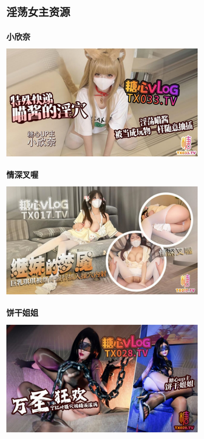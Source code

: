 # 淫荡女主资源

## 小欣奈

![](./淫荡女主资源/7106e68feca78f9a5faecff3de1f103a.jpg)



## 情深叉喔

![](./淫荡女主资源/efb424c63f0dbb346032e1a0bce8fcd0.jpg)

## 饼干姐姐

![](./淫荡女主资源/9a360aa7513b422565fce8cb253d5ffa.jpg)
